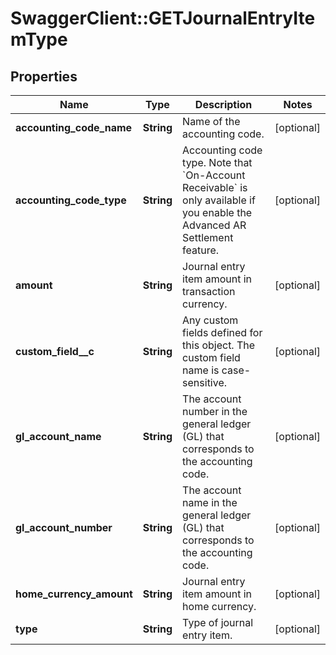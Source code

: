# SwaggerClient::GETJournalEntryItemType

## Properties
Name | Type | Description | Notes
------------ | ------------- | ------------- | -------------
**accounting_code_name** | **String** | Name of the accounting code.  | [optional] 
**accounting_code_type** | **String** | Accounting code type.  Note that &#x60;On-Account Receivable&#x60; is only available if you enable the Advanced AR Settlement feature.   | [optional] 
**amount** | **String** | Journal entry item amount in transaction currency.  | [optional] 
**custom_field__c** | **String** | Any custom fields defined for this object. The custom field name is case-sensitive.  | [optional] 
**gl_account_name** | **String** | The account number in the general ledger (GL) that corresponds to the accounting code.  | [optional] 
**gl_account_number** | **String** | The account name in the general ledger (GL) that corresponds to the accounting code.  | [optional] 
**home_currency_amount** | **String** | Journal entry item amount in home currency.  | [optional] 
**type** | **String** | Type of journal entry item.  | [optional] 


